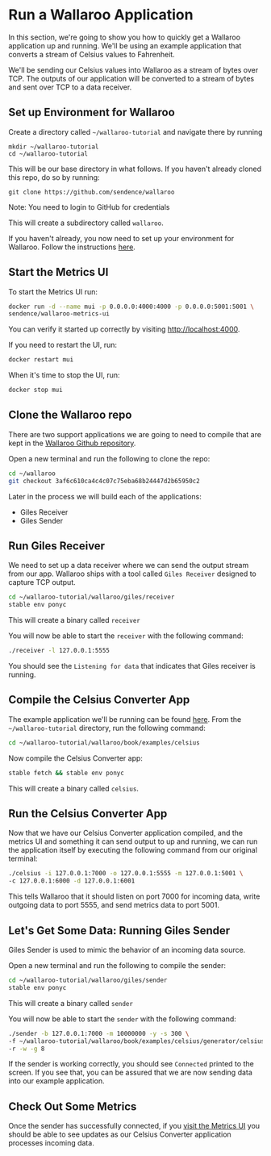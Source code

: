 # Run a Wallaroo Application

In this section, we're going to show you how to quickly get a Wallaroo application up and running. We'll be using an example application that converts a stream of Celsius values to Fahrenheit.

We'll be sending our Celsius values into Wallaroo as a stream of bytes over TCP. The outputs of our application will be converted to a stream of bytes and sent over TCP to a data receiver.

## Set up Environment for Wallaroo

Create a directory called `~/wallaroo-tutorial` and navigate there by running

```
mkdir ~/wallaroo-tutorial
cd ~/wallaroo-tutorial
```

This will be our base directory in what follows. If you haven't already
cloned this repo, do so by running:

```
git clone https://github.com/sendence/wallaroo
```

Note: You need to login to GitHub for credentials

This will create a subdirectory called `wallaroo`.

If you haven't already, you now need to set up your environment for Wallaroo. Follow the instructions [here](setup.md).

## Start the Metrics UI

To start the Metrics UI run:

```bash
docker run -d --name mui -p 0.0.0.0:4000:4000 -p 0.0.0.0:5001:5001 \ 
sendence/wallaroo-metrics-ui
```

You can verify it started up correctly by visiting [http://localhost:4000](http://localhost:4000). 

If you need to restart the UI, run:

```bash
docker restart mui
```

When it's time to stop the UI, run:

```bash
docker stop mui
```

## Clone the Wallaroo repo

There are two support applications we are going to need to compile that are kept in the [Wallaroo Github repository](https://github.com/sendence/wallaroo).

Open a new terminal and run the following to clone the repo:

```bash
cd ~/wallaroo
git checkout 3af6c610ca4c4c07c75eba68b24447d2b65950c2
```

Later in the process we will build each of the applications:

- Giles Receiver
- Giles Sender

## Run Giles Receiver

We need to set up a data receiver where we can send the output stream from our app. Wallaroo ships with a tool called `Giles Receiver` designed to capture TCP output.

```bash
cd ~/wallaroo-tutorial/wallaroo/giles/receiver
stable env ponyc
```

This will create a binary called `receiver`

You will now be able to start the `receiver` with the following command:

```bash
./receiver -l 127.0.0.1:5555
```

You should see the `Listening for data` that indicates that Giles receiver is running.

## Compile the Celsius Converter App

The example application we'll be running can be found [here](https://github.com/Sendence/wallaroo/tree/master/book/examples/celsius/celsius.pony). From the `~/wallaroo-tutorial` directory, run the following command:

```bash
cd ~/wallaroo-tutorial/wallaroo/book/examples/celsius
```

Now compile the Celsius Converter app:

```bash
stable fetch && stable env ponyc
```

This will create a binary called `celsius`.

## Run the Celsius Converter App

Now that we have our Celsius Converter application compiled, and the metrics UI and something it can send output to up and running, we can run the application itself by executing the following command from our original terminal:

```bash
./celsius -i 127.0.0.1:7000 -o 127.0.0.1:5555 -m 127.0.0.1:5001 \
-c 127.0.0.1:6000 -d 127.0.0.1:6001
```

This tells Wallaroo that it should listen on port 7000 for incoming data, write outgoing data to port 5555, and send metrics data to port 5001.

## Let's Get Some Data: Running Giles Sender

Giles Sender is used to mimic the behavior of an incoming data source.

Open a new terminal and run the following to compile the sender:

```bash
cd ~/wallaroo-tutorial/wallaroo/giles/sender
stable env ponyc
```

This will create a binary called `sender`

You will now be able to start the `sender` with the following command:

```bash
./sender -b 127.0.0.1:7000 -m 10000000 -y -s 300 \
-f ~/wallaroo-tutorial/wallaroo/book/examples/celsius/generator/celsius.msg \
-r -w -g 8
```

If the sender is working correctly, you should see `Connected` printed to the screen. If you see that, you can be assured that we are now sending data into our example application.

## Check Out Some Metrics

Once the sender has successfully connected, if you [visit the Metrics UI](http://localhost:4000) you should be able to see updates as our Celsius Converter application processes incoming data.

